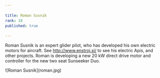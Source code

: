 ```yaml
---

title: Roman Susnik
rank: 18
published: true

---
```

Roman Susnik is an expert glider pilot, who has developed his own electric motors for aircraft. See http://www.enstroj.si/ to see his electric Apis, and other projects. Roman is developing a new 20 kW direct drive motor and controller for the new two seat Sunseeker Duo.

<div>
![Roman Susnik](roman.jpg)
</div>

